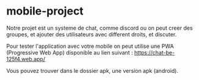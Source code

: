 # mobile-project
Notre projet est un systeme de chat, comme discord ou on peut creer des groupes, et ajouter des utilisateurs avec different droits, et discuter.

Pour tester l'application avec votre mobile on peut utilise une PWA (Progressive Web App) disponible au lien suivant :
https://chat-be-125f4.web.app/

Vous pouvez trouver dans le dossier apk, une version apk (android). 
